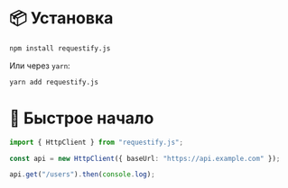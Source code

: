 # 📦 Установка

```bash
npm install requestify.js
```

Или через `yarn`:

```bash
yarn add requestify.js
```

# 🚨 Быстрое начало

```ts
import { HttpClient } from "requestify.js";

const api = new HttpClient({ baseUrl: "https://api.example.com" });

api.get("/users").then(console.log);
```
